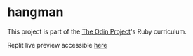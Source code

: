 # hangman
This project is part of the [The Odin Project](https://www.theodinproject.com/)'s Ruby curriculum.

Replit live preview accessible [here](https://replit.com/@BrunoRomaszkiew/hangman?v=1)
